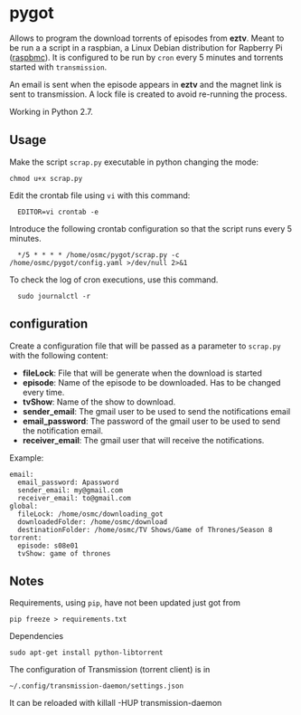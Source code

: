 # pygot

Allows to program the download torrents of episodes from **eztv**.
Meant to be run a a script in a raspbian, a Linux Debian distribution for Rapberry Pi ([raspbmc](https://osmc.tv/)). It is configured to be run by `cron` every 5 minutes and torrents started with `transmission`.

An email is sent when the episode appears in **eztv** and the magnet link is sent to transmission. A lock file is created to avoid re-running the process.

Working in Python 2.7.

## Usage

Make the script `scrap.py` executable in python changing the mode:

    chmod u+x scrap.py

Edit the crontab file using `vi` with this command:

      EDITOR=vi crontab -e

Introduce the following crontab configuration so that the script runs every 5 minutes.

      */5 * * * * /home/osmc/pygot/scrap.py -c /home/osmc/pygot/config.yaml >/dev/null 2>&1

To check the log of cron executions, use this command.

      sudo journalctl -r

## configuration
Create a configuration file that will be passed as a parameter to `scrap.py` with the following content:
* **fileLock**: File that will be generate when the download is started
* **episode**: Name of the episode to be downloaded. Has to be changed every time.
* **tvShow**: Name of the show to download.
* **sender_email**: The gmail user to be used to send the notifications email
* **email_password**: The password of the gmail user to be used to send the notification email.
* **receiver_email**: The gmail user that will receive the notifications.

Example:
```
email:
  email_password: Apassword
  sender_email: my@gmail.com
  receiver_email: to@gmail.com
global:
  fileLock: /home/osmc/downloading_got
  downloadedFolder: /home/osmc/download
  destinationFolder: /home/osmc/TV Shows/Game of Thrones/Season 8
torrent:
  episode: s08e01
  tvShow: game of thrones
```

## Notes
Requirements, using `pip`, have not been updated just got from

    pip freeze > requirements.txt

Dependencies

    sudo apt-get install python-libtorrent

The configuration of Transmission (torrent client) is in

    ~/.config/transmission-daemon/settings.json

It can be reloaded with
    killall -HUP transmission-daemon
